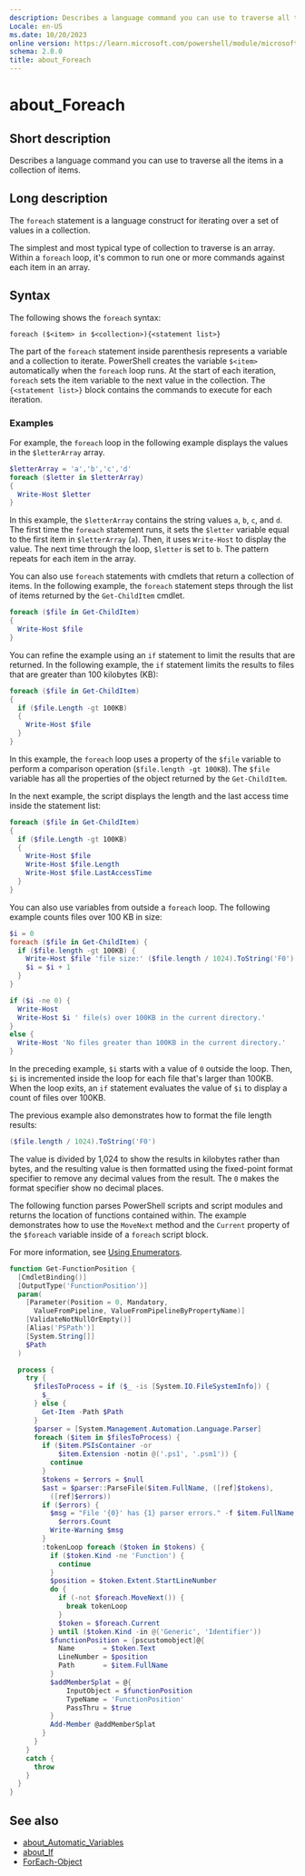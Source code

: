 ```yaml
---
description: Describes a language command you can use to traverse all the items in a collection of items.
Locale: en-US
ms.date: 10/20/2023
online version: https://learn.microsoft.com/powershell/module/microsoft.powershell.core/about/about_foreach?view=powershell-7.6&WT.mc_id=ps-gethelp
schema: 2.0.0
title: about_Foreach
---
```

# about_Foreach

## Short description

Describes a language command you can use to traverse all the items in a
collection of items.

## Long description

The `foreach` statement is a language construct for iterating over a set of
values in a collection.

The simplest and most typical type of collection to traverse is an array.
Within a `foreach` loop, it's common to run one or more commands against each
item in an array.

## Syntax

The following shows the `foreach` syntax:

```
foreach ($<item> in $<collection>){<statement list>}
```

The part of the `foreach` statement inside parenthesis represents a variable
and a collection to iterate. PowerShell creates the variable `$<item>`
automatically when the `foreach` loop runs. At the start of each iteration,
`foreach` sets the item variable to the next value in the collection. The
`{<statement list>}` block contains the commands to execute for each iteration.

### Examples

For example, the `foreach` loop in the following example displays the values in
the `$letterArray` array.

```powershell
$letterArray = 'a','b','c','d'
foreach ($letter in $letterArray)
{
  Write-Host $letter
}
```

In this example, the `$letterArray` contains the string values `a`, `b`,
`c`, and `d`. The first time the `foreach` statement runs, it sets the
`$letter` variable equal to the first item in `$letterArray` (`a`). Then, it
uses `Write-Host` to display the value. The next time through the loop,
`$letter` is set to `b`. The pattern repeats for each item in the array.

You can also use `foreach` statements with cmdlets that return a collection of
items. In the following example, the `foreach` statement steps through the list
of items returned by the `Get-ChildItem` cmdlet.

```powershell
foreach ($file in Get-ChildItem)
{
  Write-Host $file
}
```

You can refine the example using an `if` statement to limit the results that
are returned. In the following example, the `if` statement limits the results
to files that are greater than 100 kilobytes (KB):

```powershell
foreach ($file in Get-ChildItem)
{
  if ($file.Length -gt 100KB)
  {
    Write-Host $file
  }
}
```

In this example, the `foreach` loop uses a property of the `$file` variable to
perform a comparison operation (`$file.length -gt 100KB`). The `$file` variable
has all the properties of the object returned by the `Get-ChildItem`.

In the next example, the script displays the length and the last access time
inside the statement list:

```powershell
foreach ($file in Get-ChildItem)
{
  if ($file.Length -gt 100KB)
  {
    Write-Host $file
    Write-Host $file.Length
    Write-Host $file.LastAccessTime
  }
}
```

You can also use variables from outside a `foreach` loop. The following example
counts files over 100 KB in size:

```powershell
$i = 0
foreach ($file in Get-ChildItem) {
  if ($file.length -gt 100KB) {
    Write-Host $file 'file size:' ($file.length / 1024).ToString('F0') KB
    $i = $i + 1
  }
}

if ($i -ne 0) {
  Write-Host
  Write-Host $i ' file(s) over 100KB in the current directory.'
}
else {
  Write-Host 'No files greater than 100KB in the current directory.'
}
```

In the preceding example, `$i` starts with a value of `0` outside the loop.
Then, `$i` is incremented inside the loop for each file that's larger than
100KB. When the loop exits, an `if` statement evaluates the value of `$i` to
display a count of files over 100KB.

The previous example also demonstrates how to format the file length results:

```powershell
($file.length / 1024).ToString('F0')
```

The value is divided by 1,024 to show the results in kilobytes rather than
bytes, and the resulting value is then formatted using the fixed-point format
specifier to remove any decimal values from the result. The `0` makes the
format specifier show no decimal places.

The following function parses PowerShell scripts and script modules and returns
the location of functions contained within. The example demonstrates how to use
the `MoveNext` method and the `Current` property of the `$foreach` variable
inside of a `foreach` script block.

For more information, see [Using Enumerators][02].

```powershell
function Get-FunctionPosition {
  [CmdletBinding()]
  [OutputType('FunctionPosition')]
  param(
    [Parameter(Position = 0, Mandatory,
      ValueFromPipeline, ValueFromPipelineByPropertyName)]
    [ValidateNotNullOrEmpty()]
    [Alias('PSPath')]
    [System.String[]]
    $Path
  )

  process {
    try {
      $filesToProcess = if ($_ -is [System.IO.FileSystemInfo]) {
        $_
      } else {
        Get-Item -Path $Path
      }
      $parser = [System.Management.Automation.Language.Parser]
      foreach ($item in $filesToProcess) {
        if ($item.PSIsContainer -or
            $item.Extension -notin @('.ps1', '.psm1')) {
          continue
        }
        $tokens = $errors = $null
        $ast = $parser::ParseFile($item.FullName, ([ref]$tokens),
          ([ref]$errors))
        if ($errors) {
          $msg = "File '{0}' has {1} parser errors." -f $item.FullName,
            $errors.Count
          Write-Warning $msg
        }
        :tokenLoop foreach ($token in $tokens) {
          if ($token.Kind -ne 'Function') {
            continue
          }
          $position = $token.Extent.StartLineNumber
          do {
            if (-not $foreach.MoveNext()) {
              break tokenLoop
            }
            $token = $foreach.Current
          } until ($token.Kind -in @('Generic', 'Identifier'))
          $functionPosition = [pscustomobject]@{
            Name       = $token.Text
            LineNumber = $position
            Path       = $item.FullName
          }
          $addMemberSplat = @{
              InputObject = $functionPosition
              TypeName = 'FunctionPosition'
              PassThru = $true
          }
          Add-Member @addMemberSplat
        }
      }
    }
    catch {
      throw
    }
  }
}
```

## See also

- [about_Automatic_Variables][01]
- [about_If][03]
- [ForEach-Object][04]

<!-- link references -->
[01]: about_Automatic_Variables.md
[02]: about_Automatic_Variables.md#using-enumerators
[03]: about_If.md
[04]: xref:Microsoft.PowerShell.Core.ForEach-Object
